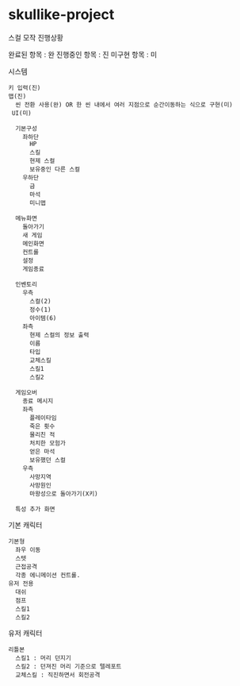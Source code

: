 # skullike-project
스컬 모작 진행상황

완료된 항목 : 완
진행중인 항목 : 진
미구현 항목 : 미


시스템

    키 입력(진)
    맵(진)
      씬 전환 사용(완) OR 한 씬 내에서 여러 지점으로 순간이동하는 식으로 구현(미)
     UI(미)
     
      기본구성      
        좌하단
          HP
          스킬
          현제 스컬
          보유중인 다른 스컬
        우하단
          금
          마석
          미니맵
          
      메뉴화면
        돌아가기
        새 게임
        메인화면
        컨트롤
        설정
        게임종료        
        
      인벤토리
        우측
          스컬(2)
          정수(1)
          아이템(6)
        좌측
          현제 스컬의 정보 출력
          이름
          타입
          교체스킬
          스킬1
          스킬2
        
      게임오버
        종료 메시지
        좌측
          플레이타임
          죽은 횟수
          물리친 적
          처치한 모험가
          얻은 마석
          보유했던 스컬
        우측
          사망지역
          사망원인
          마왕성으로 돌아가기(X키)
      
      특성 추가 화면
      
      

기본 캐릭터

    기본형 
      좌우 이동
      스텟
      근접공격
      각종 에니메이션 컨트롤.
    유저 전용
      대쉬
      점프
      스킬1
      스킬2
유저 캐릭터

    리틀본
      스킬1 : 머리 던지기
      스킬2 : 던져진 머리 기준으로 텔레포트
      교체스킬 : 직진하면서 회전공격
      

